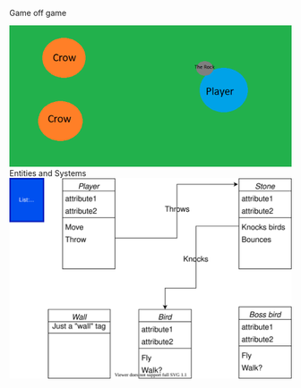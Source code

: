 Game off game

![Screenshot](design.png)
Entities and Systems
![EntitiesDiagram](EntitiesAndSystems.drawio.svg)
